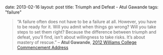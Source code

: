 date: 2013-02-16
layout: post
title: Triumph and Defeat - Atul Gawande
tags: "failure"

> “A failure often does not have to be a failure at all. However, you have to be ready for it. Will you admit when things go wrong? Will you take steps to set them right? Because the difference between triumph and defeat, you’ll find, isn’t about willingness to take risks. It’s about mastery of rescue.” – **Atul Gawande**, [2012 Williams College Commencement Address][complete]

[complete]: http://www.newyorker.com/online/blogs/newsdesk/2012/06/atul-gawande-failure-and-rescue.html
[via]: http://www.valueinvestingworld.com/2013/02/atul-gawande-quote.html